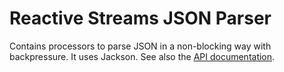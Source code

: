 # Reactive Streams JSON Parser

Contains processors to parse JSON in a non-blocking way with backpressure. It uses Jackson. See also the [API documentation](https://www.javadoc.io/doc/net.pincette/pincette-rs-json/latest/index.html).
